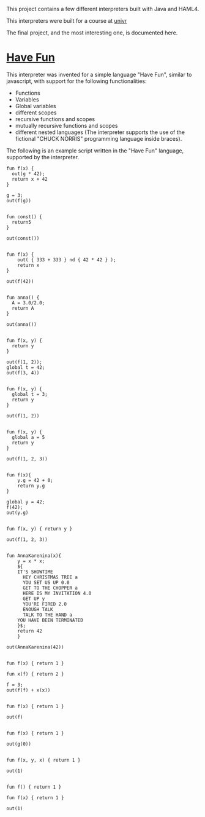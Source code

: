 This project contains a few different interpreters built with Java and HAML4.

This interpreters were built for a course at [univr](https://www.corsi.univr.it/?ent=cs&id=420)

The final project, and the most interesting one, is documented here.

# [Have Fun](https://github.com/Whatar/Linguaggi/tree/master/HaveFun)

This interpreter was invented for a simple language "Have Fun", similar to javascript, with support for the following functionalities:

- Functions
- Variables
- Global variables
- different scopes
- recursive functions and scopes
- mutually recursive functions and scopes
- different nested languages (The interpreter supports the use of the fictional "CHUCK NORRIS" programming language inside braces).

The following is an example script written in the "Have Fun" language, supported by the interpreter.

```
fun f(x) {
  out(g * 42);
  return x + 42
}

g = 3;
out(f(g))


fun const() {
  return5
}

out(const())


fun f(x) {
    out( { 333 + 333 } nd { 42 * 42 } );
    return x
}

out(f(42))


fun anna() {
  A = 3.0/2.0;
  return A
}

out(anna())


fun f(x, y) {
  return y
}

out(f(1, 2));
global t = 42;
out(f(3, 4))


fun f(x, y) {
  global t = 3;
  return y
}

out(f(1, 2))


fun f(x, y) {
  global a = 5
  return y
}

out(f(1, 2, 3))


fun f(x){
    y.g = 42 + 0;
    return y.g
}

global y = 42;
f(42);
out(y.g)


fun f(x, y) { return y }

out(f(1, 2, 3))


fun AnnaKarenina(x){
	y = x * x;
	${
	IT'S SHOWTIME
	  HEY CHRISTMAS TREE a
	  YOU SET US UP 0.0
	  GET TO THE CHOPPER a
	  HERE IS MY INVITATION 4.0
	  GET UP y
	  YOU'RE FIRED 2.0
	  ENOUGH TALK
	  TALK TO THE HAND a
	YOU HAVE BEEN TERMINATED
	}$;
	return 42
	}

out(AnnaKarenina(42))


fun f(x) { return 1 }

fun x(f) { return 2 }

f = 3;
out(f(f) + x(x))


fun f(x) { return 1 }

out(f)


fun f(x) { return 1 }

out(g(0))


fun f(x, y, x) { return 1 }

out(1)


fun f() { return 1 }

fun f(x) { return 1 }

out(1)
```
